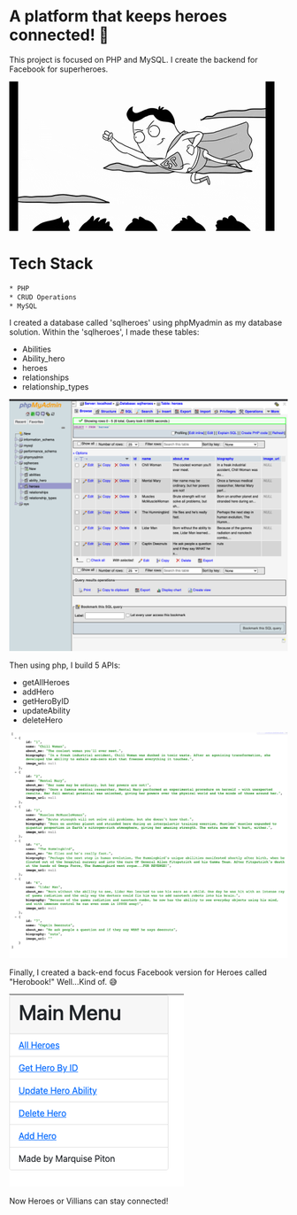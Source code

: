 # A platform that keeps heroes connected! 📱

This project is focused on PHP and MySQL. I create the backend for Facebook for superheroes. 

![](./img/superherofly.gif)

# Tech Stack 
    * PHP
    * CRUD Operations
    * MySQL
    
I created a database called 'sqlheroes' using phpMyadmin as my database solution. Within the 'sqlheroes', I made these tables: 

* Abilities
* Ability_hero
* heroes
* relationships 
* relationship_types

![](./img/database.png)

Then using php, I build 5 APIs: 

* getAllHeroes                                 
* addHero
* getHeroByID
* updateAbility
* deleteHero

![](./img/jsonExample.png)

Finally, I created a back-end focus Facebook version for Heroes called "Herobook!" Well...Kind of. 😅

![](./img/MainMenu.png)

Now Heroes or Villians can stay connected!








